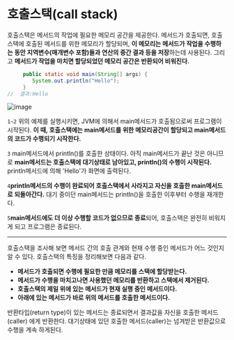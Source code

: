 # 호출스택(call stack)

호출스택은 메서드의 작업에 필요한 메모리 공간을 제공한다. 메서드가 호출되면, 호출 스택에 호출된 메서드를 위한 메모리가 할당되며, **이 메모리는 메서드가 작업을 수행하는 동안 지역변수(매개변수 포함)들과 연산의 중간 결과 등을 저장**하는데 사용된다. 그리고 **메서드가 작업을 마치면 할당되었던 메모리 공간은 반환되어 비워진다.**

```java
     public static void main(String[] args) {
        System.out.println("Hello");
     }
//  결과:Hello
```
![image](https://blog.kakaocdn.net/dn/bsSTmW/btrxkMbFXGO/j1vYPqz9bVtz6UL9VKyIPK/img.png)

`1~2` 위의 예제를 실행시키면, JVM에 의해서 main메서드가 호출됨으로써 프로그램이 시작된다. **이 때, 호출스택에는 main메서드를 위한 메모리공간이 할당되고 main메서드의 코드가 수행되기 시작한다.**
<br>

`3` main메서드에서 println()를 호출한 상태이다. 아직 main메서드가 끝난 것은 아니므로 **main메서드는 호출스택에 대기상태로 남아있고, println()의 수행이 시작된다.** println메서드에 의해 'Hello'가 화면에 출력된다.
<br>

`4`**println메서드의 수행이 완료되어 호출스택에서 사라지고 자신을 호출한 main메서드로 되돌아간다.** 대기 중이던 main메서드는 println()을 호출한 이후부터 수행을 재개한다.
<br>

`5`**main메서드에도 더 이상 수행할 코드가 없으므로 종료**되어, 호출스택은 완전히 비워지게 되고 프로그램은 종료된다.

---

호출스택을 조사해 보면 메서드 간의 호출 관계와 현재 수행 중인 메서드가 어느 것인지 알 수 있다. 호출스택의 특징을 정리해보면 다음과 같다.

- **메서드가 호출되면 수행에 필요한 만큼 메모리를 스택에 할당받는다.**
- **메서드가 수행을 마치고나면 사용했던 메모리를 반환하고 스택에서 제거된다.**
- **호출스택의 제일 위에 있는 메서드가 현재 실행 중인 메서드이다.**
- **아래에 있는 메서드가 바로 위의 메서드를 호출한 메서드이다.**


반환타입(return type)이 있는 메서드는 종료되면서 결과값을 자신을 호출한 메서드(caller)
에게 반환한다. 대기상태에 있던 호출한 메서드(caller)는 넘겨받은 반환값으로 수행을 계속 하게된다.
